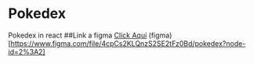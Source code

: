 # Pokedex
Pokedex in react
##Link a figma <a target="_blank" href="https://www.figma.com/file/4cpCs2KLQnzS2SE2tFz0Bd/pokedex?node-id=2%3A2">Click Aquí</a>
(figma)[https://www.figma.com/file/4cpCs2KLQnzS2SE2tFz0Bd/pokedex?node-id=2%3A2]
